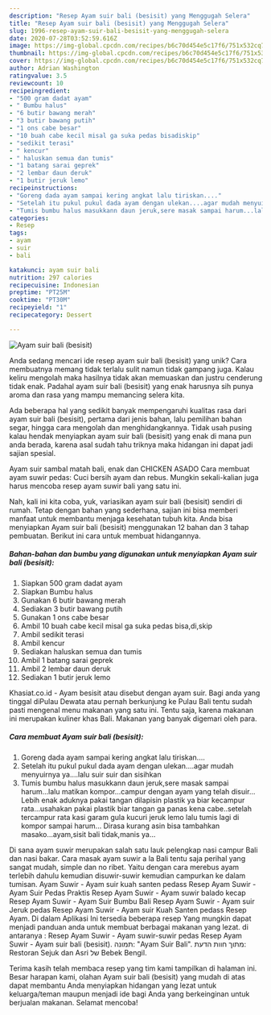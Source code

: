 ```yaml
---
description: "Resep Ayam suir bali (besisit) yang Menggugah Selera"
title: "Resep Ayam suir bali (besisit) yang Menggugah Selera"
slug: 1996-resep-ayam-suir-bali-besisit-yang-menggugah-selera
date: 2020-07-28T03:52:59.616Z
image: https://img-global.cpcdn.com/recipes/b6c70d454e5c17f6/751x532cq70/ayam-suir-bali-besisit-foto-resep-utama.jpg
thumbnail: https://img-global.cpcdn.com/recipes/b6c70d454e5c17f6/751x532cq70/ayam-suir-bali-besisit-foto-resep-utama.jpg
cover: https://img-global.cpcdn.com/recipes/b6c70d454e5c17f6/751x532cq70/ayam-suir-bali-besisit-foto-resep-utama.jpg
author: Adrian Washington
ratingvalue: 3.5
reviewcount: 10
recipeingredient:
- "500 gram dadat ayam"
- " Bumbu halus"
- "6 butir bawang merah"
- "3 butir bawang putih"
- "1 ons cabe besar"
- "10 buah cabe kecil misal ga suka pedas bisadiskip"
- "sedikit terasi"
- " kencur"
- " haluskan semua dan tumis"
- "1 batang sarai geprek"
- "2 lembar daun deruk"
- "1 butir jeruk lemo"
recipeinstructions:
- "Goreng dada ayam sampai kering angkat lalu tiriskan...."
- "Setelah itu pukul pukul dada ayam dengan ulekan....agar mudah menyuirnya ya....lalu suir suir dan sisihkan"
- "Tumis bumbu halus masukkann daun jeruk,sere masak sampai harum...lalu matikan kompor...campur dengan ayam yang telah disuir... Lebih enak aduknya pakai tangan dilapisin plastik ya biar kecampur rata...usahakan pakai plastik biar tangan ga panas kena cabe..setelah tercampur rata kasi garam gula kucuri jeruk lemo lalu tumis lagi di kompor sampai harum... Dirasa kurang asin bisa tambahkan masako...ayam,sisit bali tidak,manis ya..."
categories:
- Resep
tags:
- ayam
- suir
- bali

katakunci: ayam suir bali 
nutrition: 297 calories
recipecuisine: Indonesian
preptime: "PT25M"
cooktime: "PT30M"
recipeyield: "1"
recipecategory: Dessert

---
```



![Ayam suir bali (besisit)](https://img-global.cpcdn.com/recipes/b6c70d454e5c17f6/751x532cq70/ayam-suir-bali-besisit-foto-resep-utama.jpg)

Anda sedang mencari ide resep ayam suir bali (besisit) yang unik? Cara membuatnya memang tidak terlalu sulit namun tidak gampang juga. Kalau keliru mengolah maka hasilnya tidak akan memuaskan dan justru cenderung tidak enak. Padahal ayam suir bali (besisit) yang enak harusnya sih punya aroma dan rasa yang mampu memancing selera kita.

Ada beberapa hal yang sedikit banyak mempengaruhi kualitas rasa dari ayam suir bali (besisit), pertama dari jenis bahan, lalu pemilihan bahan segar, hingga cara mengolah dan menghidangkannya. Tidak usah pusing kalau hendak menyiapkan ayam suir bali (besisit) yang enak di mana pun anda berada, karena asal sudah tahu triknya maka hidangan ini dapat jadi sajian spesial.

Ayam suir sambal matah bali, enak dan CHICKEN ASADO Cara membuat ayam suwir pedas: Cuci bersih ayam dan rebus. Mungkin sekali-kalian juga harus mencoba resep ayam suwir bali yang satu ini.


Nah, kali ini kita coba, yuk, variasikan ayam suir bali (besisit) sendiri di rumah. Tetap dengan bahan yang sederhana, sajian ini bisa memberi manfaat untuk membantu menjaga kesehatan tubuh kita. Anda bisa menyiapkan Ayam suir bali (besisit) menggunakan 12 bahan dan 3 tahap pembuatan. Berikut ini cara untuk membuat hidangannya.

<!--inarticleads1-->

##### Bahan-bahan dan bumbu yang digunakan untuk menyiapkan Ayam suir bali (besisit):

1. Siapkan 500 gram dadat ayam
1. Siapkan  Bumbu halus
1. Gunakan 6 butir bawang merah
1. Sediakan 3 butir bawang putih
1. Gunakan 1 ons cabe besar
1. Ambil 10 buah cabe kecil misal ga suka pedas bisa,di,skip
1. Ambil sedikit terasi
1. Ambil  kencur
1. Sediakan  haluskan semua dan tumis
1. Ambil 1 batang sarai geprek
1. Ambil 2 lembar daun deruk
1. Sediakan 1 butir jeruk lemo


Khasiat.co.id - Ayam besisit atau disebut dengan ayam suir. Bagi anda yang tinggal diPulau Dewata atau pernah berkunjung ke Pulau Bali tentu sudah pasti mengenal menu makanan yang satu ini. Tentu saja, karena makanan ini merupakan kuliner khas Bali. Makanan yang banyak digemari oleh para. 

<!--inarticleads2-->

##### Cara membuat Ayam suir bali (besisit):

1. Goreng dada ayam sampai kering angkat lalu tiriskan....
1. Setelah itu pukul pukul dada ayam dengan ulekan....agar mudah menyuirnya ya....lalu suir suir dan sisihkan
1. Tumis bumbu halus masukkann daun jeruk,sere masak sampai harum...lalu matikan kompor...campur dengan ayam yang telah disuir... Lebih enak aduknya pakai tangan dilapisin plastik ya biar kecampur rata...usahakan pakai plastik biar tangan ga panas kena cabe..setelah tercampur rata kasi garam gula kucuri jeruk lemo lalu tumis lagi di kompor sampai harum... Dirasa kurang asin bisa tambahkan masako...ayam,sisit bali tidak,manis ya...


Di sana ayam suwir merupakan salah satu lauk pelengkap nasi campur Bali dan nasi bakar. Cara masak ayam suwir a la Bali tentu saja perihal yang sangat mudah, simple dan no ribet. Yaitu dengan cara merebus ayam terlebih dahulu kemudian disuwir-suwir kemudian campurkan ke dalam tumisan. Ayam Suwir - Ayam suir kuah santen pedass Resep Ayam Suwir - Ayam Suir Pedas Praktis Resep Ayam Suwir - Ayam suwir balado kecap Resep Ayam Suwir - Ayam Suir Bumbu Bali Resep Ayam Suwir - Ayam suir Jeruk pedas Resep Ayam Suwir - Ayam suir Kuah Santen pedass Resep Ayam. Di dalam Aplikasi Ini tersedia beberapa resep Yang mungkin dapat menjadi panduan anda untuk membuat berbagai makanan yang lezat. di antaranya : Resep Ayam Suwir - Ayam suwir-suwir pedas Resep Ayam Suwir - Ayam suir bali (besisit). תמונה: &#34;Ayam Suir Bali&#34;. מתוך חוות הדעת: Restoran Sejuk dan Asri של ‪Bebek Bengil‬. 

Terima kasih telah membaca resep yang tim kami tampilkan di halaman ini. Besar harapan kami, olahan Ayam suir bali (besisit) yang mudah di atas dapat membantu Anda menyiapkan hidangan yang lezat untuk keluarga/teman maupun menjadi ide bagi Anda yang berkeinginan untuk berjualan makanan. Selamat mencoba!
